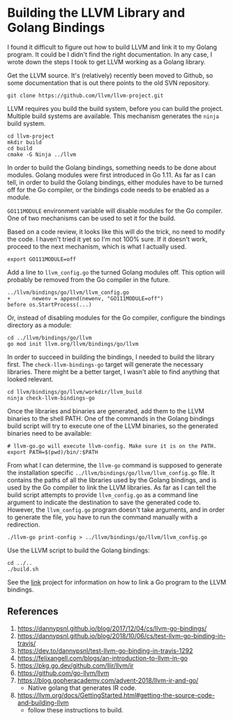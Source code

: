 # Building the LLVM Library and Golang Bindings

I found it difficult to figure out how to build LLVM and link it to my Golang
program. It could be I didn't find the right documentation. In any case, I
wrote down the steps I took to get LLVM working as a Golang library.

Get the LLVM source. It's (relatively) recently been moved to Github, so some
documentation that is out there points to the old SVN repository.

```
git clone https://github.com/llvm/llvm-project.git
```

LLVM requires you build the build system, before you can build the project.
Multiple build systems are available. This mechanism generates the `ninja`
build system.

```
cd llvm-project
mkdir build
cd build
cmake -G Ninja ../llvm
```

In order to build the Golang bindings, something needs to be done about
modules. Golang modules were first introduced in Go 1.11. As far as I can tell,
in order to build the Golang bindings, either modules have to be turned off for
the Go compiler, or the bindings code needs to be enabled as a module.

`GO111MODULE` environment variable will disable modules for the Go compiler.
One of two mechanisms can be used to set it for the build.

Based on a code review, it looks like this will do the trick, no need to modify
the code. I haven't tried it yet so I'm not 100% sure. If it doesn't work,
proceed to the next mechanism, which is what I actually used.

```
export GO111MODULE=off
```

Add a line to `llvm_config.go` the turned Golang modules off. This option will
probably be removed from the Go compiler in the future.

```
../llvm/bindings/go/llvm/llvm_config.go
+       newenv = append(newenv, "GO111MODULE=off")
before os.StartProcess(...)
```

Or, instead of disabling modules for the Go compiler, configure the bindings
directory as a module:

```
cd ../llvm/bindings/go/llvm
go mod init llvm.org/llvm/bindings/go/llvm
```

In order to succeed in building the bindings, I needed to build the library
first. The `check-llvm-bindings-go` target will generate the necessary
libraries. There might be a better target, I wasn't able to find anything that
looked relevant.

```
cd llvm/bindings/go/llvm/workdir/llvm_build
ninja check-llvm-bindings-go
```

Once the libraries and binaries are generated, add them to the LLVM binaries to
the shell PATH. One of the commands in the Golang bindings build script will
try to execute one of the LLVM binaries, so the generated binaries need to be
available:

```
# llvm-go.go will execute llvm-config. Make sure it is on the PATH.
export PATH=$(pwd)/bin/:$PATH
```

From what I can determine, the `llvm-go` command is supposed to generate the
installation specific `../llvm/bindings/go/llvm/llvm_config.go` file. It
contains the paths of all the libraries used by the Golang bindings, and is
used by the Go compiler to link the LLVM libraries. As far as I can tell the
build script attempts to provide `llvm_config.go` as a command line argument to
indicate the destination to save the generated code to. However, the
`llvm_config.go` program doesn't take arguments, and in order to generate the
file, you have to run the command manually with a redirection.

```
./llvm-go print-config > ../llvm/bindings/go/llvm/llvm_config.go
```

Use the LLVM script to build the Golang bindings:

```
cd ../..
./build.sh
```

See the [link](link) project for information on how to link a Go program to the
LLVM bindings.

## References

1.   https://dannypsnl.github.io/blog/2017/12/04/cs/llvm-go-bindings/
1.   https://dannypsnl.github.io/blog/2018/10/06/cs/test-llvm-go-binding-in-travis/
1.   https://dev.to/dannypsnl/test-llvm-go-binding-in-travis-1292
1.   https://felixangell.com/blogs/an-introduction-to-llvm-in-go
1.   https://pkg.go.dev/github.com/llir/llvm/ir
1.   https://github.com/go-llvm/llvm
1.   https://blog.gopheracademy.com/advent-2018/llvm-ir-and-go/
     - Native golang that generates IR code.
1.   https://llvm.org/docs/GettingStarted.html#getting-the-source-code-and-building-llvm
     - follow these instructions to build.
